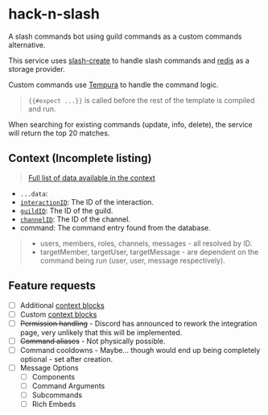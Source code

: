 # hack-n-slash
A slash commands bot using guild commands as a custom commands alternative.

This service uses [slash-create](https://slash-create.js.org) to handle slash commands and [redis](https://redis.js.org) as a storage provider.

Custom commands use [Tempura](https://github.com/lukeed/tempura) to handle the command logic.
> `{{#expect ...}}` is called before the rest of the template is compiled and run.

When searching for existing commands (update, info, delete), the service will return the top 20 matches.

## Context (Incomplete listing)

> [Full list of data available in the context](https://github.com/sudojunior/hack-n-slash/blob/main/src/util/template-engine.ts#L64-82)

- `...data`: 
- [`interactionID`](https://slash-create.js.org/#/docs/main/latest/class/CommandContext?scrollTo=interactionID): The ID of the interaction.
- [`guildID`](https://slash-create.js.org/#/docs/main/latest/class/CommandContext?scrollTo=guildID): The ID of the guild.
- [`channelID`](https://slash-create.js.org/#/docs/main/latest/class/CommandContext?scrollTo=channelID): The ID of the channel.
- command: The command entry found from the database.

> - users, members, roles, channels, messages - all resolved by ID.
> - targetMember, targetUser, targetMessage - are dependent on the command being run (user, user, message respectively).

## Feature requests

- [ ] Additional [context blocks](https://github.com/lukeed/tempura/blob/master/docs/blocks.md)
- [ ] Custom [context blocks](https://github.com/lukeed/tempura/blob/master/docs/blocks.md#compiler-blocks)
- [ ] ~~Permission handling~~ - Discord has announced to rework the integration page, very unlikely that this will be implemented.
- [ ] ~~Command aliases~~ - Not physically possible.
- [ ] Command cooldowns - Maybe... though would end up being completely optional - set after creation.
- [ ] Message Options
  - [ ] Components
  - [ ] Command Arguments
  - [ ] Subcommands
  - [ ] Rich Embeds